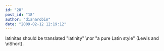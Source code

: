 ```yaml
---
id: "28"
post_id: "18"
author: "dianarobin"
date: "2009-02-12 12:19:12"
---
```

latinitas should be translated "latinity"\nor "a pure Latin style" (Lewis and \nShort).

